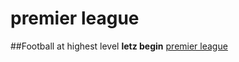 # premier league
##Football at highest level
**letz begin**
[premier league](https://www.premierleague.com/)
